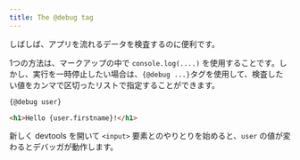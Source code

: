 ```yaml
---
title: The @debug tag
---
```


しばしば、アプリを流れるデータを検査するのに便利です。

1つの方法は、マークアップの中で `console.log(....)` を使用することです。しかし、実行を一時停止したい場合は、`{@debug ...}`タグを使用して、検査したい値をカンマで区切ったリストで指定することができます。

```html
{@debug user}

<h1>Hello {user.firstname}!</h1>
```

新しく devtools を開いて `<input>` 要素とのやりとりを始めると、`user` の値が変わるとデバッガが動作します。
